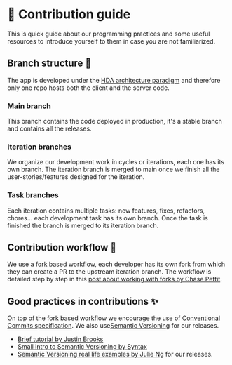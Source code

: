 # 🤝 Contribution guide

This is quick guide about our programming practices and some useful resources to introduce yourself to them in case you are not familiarized.

## Branch structure 🌳

The app is developed under the [HDA architecture paradigm](https://htmx.org/essays/hypermedia-driven-applications/) and therefore only one repo hosts both the client and the server code. 

### Main branch

This branch contains the code deployed in production, it's a stable branch and contains all the releases.

### Iteration branches

We organize our development work in cycles or iterations, each one has its own branch. The iteration branch is merged to main once we finish all the user-stories/features designed for the iteration.

### Task branches

Each iteration contains multiple tasks: new features, fixes, refactors, chores... each development task has its own branch. Once the task is finished the branch is merged to its iteration branch.

## Contribution workflow 🧩

We use a fork based workflow, each developer has its own fork from which they can create a PR to the upstream iteration branch. The workflow is detailed step by step in this [post about working with forks by  Chase Pettit](https://gist.github.com/Chaser324/ce0505fbed06b947d962).

## Good practices in contributions ✨

On top of the fork based workflow we encourage the use of [Conventional Commits specification](https://www.conventionalcommits.org/en/v1.0.0/#specification). We also use[Semantic Versioning](https://semver.org/) for our releases.
   
- [Brief tutorial by Justin Brooks](https://www.youtube.com/watch?v=OJqUWvmf4gg)
- [Small intro to Semantic Versioning by Syntax](https://youtu.be/97i9pOa2EyE)
- [Semantic Versioning real life examples by Julie Ng](https://youtu.be/q3qE2nJRuYM) for our releases.


